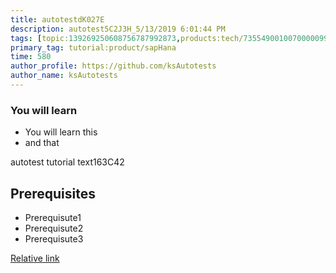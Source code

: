 ```yaml
---
title: autotestdK027E
description: autotest5C2J3H_5/13/2019 6:01:44 PM
tags: [topic:139269250608756787992873,products:tech/73554900100700000996,tutorial:experience/advanced]
primary_tag: tutorial:product/sapHana
time: 580
author_profile: https://github.com/ksAutotests
author_name: ksAutotests
---
```

### You will learn
- You will learn this
- and that

autotest tutorial text163C42

## Prerequisites
- Prerequisute1
- Prerequisute2
- Prerequisute3

[Relative link](autotest_tutorial7lbbok)
